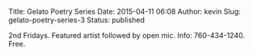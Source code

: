 Title: Gelato Poetry Series
Date: 2015-04-11 06:08
Author: kevin
Slug: gelato-poetry-series-3
Status: published

2nd Fridays. Featured artist followed by open mic. Info: 760-434-1240. Free.
